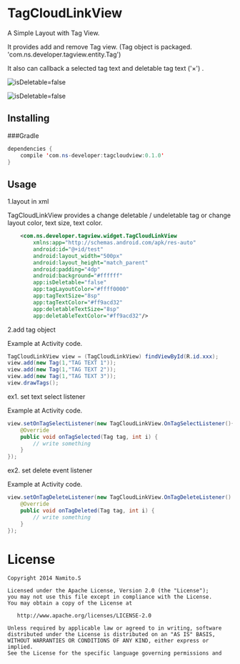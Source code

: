 TagCloudLinkView
================

A Simple Layout with Tag View.

It provides add and remove Tag view.
(Tag object is packaged. 'com.ns.developer.tagview.entity.Tag')

It also can callback a selected tag text and deletable tag text ('×') .

 <img style="max-width:30%;" alt="isDeletable=false"
        src="sample_image_001.png">
  
  <img style="max-width:30%;" alt="isDeletable=false"
        src="sample_image_002.png"> 

Installing
----

###Gradle
```java
dependencies {
    compile 'com.ns-developer:tagcloudview:0.1.0'
}
```

Usage
-----
1.layout in xml

TagCloudLinkView provides a change deletable / undeletable tag or change layout color, text size, text color.

```xml
    <com.ns.developer.tagview.widget.TagCloudLinkView
        xmlns:app="http://schemas.android.com/apk/res-auto"
        android:id="@+id/test"
        android:layout_width="500px"
        android:layout_height="match_parent"
        android:padding="4dp"
        android:background="#ffffff"
        app:isDeletable="false"
        app:tagLayoutColor="#ffff0000"
        app:tagTextSize="8sp"
        app:tagTextColor="#ff9acd32"
        app:deletableTextSize="8sp"
        app:deletableTextColor="#ff9acd32"/>
```

2.add tag object

Example at Activity code.
```java
TagCloudLinkView view = (TagCloudLinkView) findViewById(R.id.xxx);
view.add(new Tag(1,"TAG TEXT 1"));
view.add(new Tag(1,"TAG TEXT 2"));
view.add(new Tag(1,"TAG TEXT 3"));
view.drawTags();
```

ex1. set text select listener

Example at Activity code.
```java
view.setOnTagSelectListener(new TagCloudLinkView.OnTagSelectListener(){
    @Override
    public void onTagSelected(Tag tag, int i) {
        // write something
    }
});
```

ex2. set delete event listener

Example at Activity code.
```java
view.setOnTagDeleteListener(new TagCloudLinkView.OnTagDeleteListener() {
    @Override
    public void onTagDeleted(Tag tag, int i) {
        // write something
    }
});
```

License
=======

    Copyright 2014 Namito.S

    Licensed under the Apache License, Version 2.0 (the "License");
    you may not use this file except in compliance with the License.
    You may obtain a copy of the License at

       http://www.apache.org/licenses/LICENSE-2.0

    Unless required by applicable law or agreed to in writing, software
    distributed under the License is distributed on an "AS IS" BASIS,
    WITHOUT WARRANTIES OR CONDITIONS OF ANY KIND, either express or implied.
    See the License for the specific language governing permissions and



